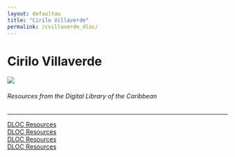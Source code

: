 ```yaml
---
layout: defaultau
title: "Cirilo Villaverde"
permalink: /cvillaverde_dloc/
---
```

<!-- partial:index.partial.html -->
<div class="content">
    <h1>Cirilo Villaverde</h1>
    <div class="quote">
        <div><img src="https://upload.wikimedia.org/wikipedia/commons/4/45/Cirilo_Villaverde.jpg" class="logo"></div>
    </div>
    <body>
    <h6>Resources from the Digital Library of the Caribbean</h6><hr> 
        <a href="https://www.dloc.com/AA00068827/00002/images" target="_blank">DLOC Resources</a><br>
        <a href="https://www.dloc.com/UF00074140/00001/images" target="_blank">DLOC Resources</a><br>
        <a href="https://www.dloc.com/AA00068827/00001/images" target="_blank">DLOC Resources</a><br>
        <a href="https://www.dloc.com/AA00089841/00001/images" target="_blank">DLOC Resources</a><br>
    </body> 
          </div>
  <!-- partial -->
<script src='https://cdnjs.cloudflare.com/ajax/libs/jquery/3.1.1/jquery.min.js'></script><script  src="{{ site.baseurl }}/assets/js/authorscript.js"></script>